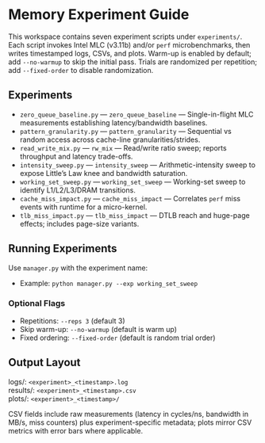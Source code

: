 # Memory Experiment Guide

This workspace contains seven experiment scripts under `experiments/`. Each script invokes Intel MLC (v3.11b) and/or `perf` microbenchmarks, then writes timestamped logs, CSVs, and plots. Warm-up is enabled by default; add `--no-warmup` to skip the initial pass. Trials are randomized per repetition; add `--fixed-order` to disable randomization.

## Experiments
- `zero_queue_baseline.py` — `zero_queue_baseline` — Single-in-flight MLC measurements establishing latency/bandwidth baselines.
- `pattern_granularity.py` — `pattern_granularity` — Sequential vs random access across cache-line granularities/strides.
- `read_write_mix.py` — `rw_mix` — Read/write ratio sweep; reports throughput and latency trade-offs.
- `intensity_sweep.py` — `intensity_sweep` — Arithmetic-intensity sweep to expose Little’s Law knee and bandwidth saturation.
- `working_set_sweep.py` — `working_set_sweep` — Working-set sweep to identify L1/L2/L3/DRAM transitions.
- `cache_miss_impact.py` — `cache_miss_impact` — Correlates `perf` miss events with runtime for a micro-kernel.
- `tlb_miss_impact.py` — `tlb_miss_impact` — DTLB reach and huge-page effects; includes page-size variants.

## Running Experiments

Use `manager.py` with the experiment name:

- Example: `python manager.py --exp working_set_sweep`

### Optional Flags
- Repetitions: `--reps 3` (default 3)
- Skip warm-up: `--no-warmup` (default is warm up)
- Fixed ordering: `--fixed-order` (default is random trial order)

## Output Layout

logs/:    `<experiment>_<timestamp>.log`  
results/: `<experiment>_<timestamp>.csv`  
plots/:   `<experiment>_<timestamp>/`

CSV fields include raw measurements (latency in cycles/ns, bandwidth in MB/s, miss counters) plus experiment-specific metadata; plots mirror CSV metrics with error bars where applicable.

